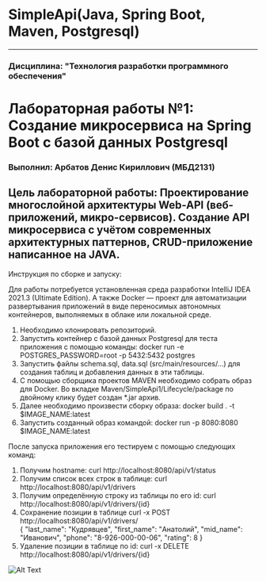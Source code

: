 # SimpleApi(Java, Spring Boot, Maven, Postgresql)

------------------------------------------------------------------------------------------------------------------------------------

### Дисциплина: "Технология разработки программного обеспечения"

# Лабораторная работы №1: Создание микросервиса на Spring Boot с базой данных Postgresql

### Выполнил: Арбатов Денис Кириллович (МБД2131)

Цель лабораторной работы: Проектирование многослойной архитектуры Web-API (веб-приложений, микро-сервисов). Создание API микросервиса с учётом современных архитектурных паттернов, CRUD-приложение
написанное на JAVA.
------------------------------------------------------------------------------------------------------------------------------------
Инструкция по сборке и запуску:

Для работы потребуется установленная среда разработки IntelliJ IDEA 2021.3 (Ultimate Edition). А также Docker — проект для автоматизации развертывания приложений в виде переносимых автономных контейнеров, 
выполняемых в облаке или локальной среде.
1. Необходимо клонировать репозиторий.
2. Запустить контейнер с базой данных Postgresql для теста приложения с помощью команды: docker run -e POSTGRES_PASSWORD=root -p 5432:5432 postgres 
3. Запустить файлы schema.sql, data.sql (src/main/resources/...) для создания таблиц и добавления данных в эти таблицы.
4. С помощью сборщика проектов MAVEN необходимо собрать образ для Docker. Во вкладке Maven/SimpleApi1/Lifecycle/package по двойному клику будет создан *.jar архив.
5. Далее необходимо произвести сборку образа: docker build . -t $IMAGE_NAME:latest
6. Запустить созданный образ командой: docker run -p 8080:8080 $IMAGE_NAME:latest

После запуска приложения его тестируем с помощью следующих команд:
1. Получим hostname: curl http://localhost:8080/api/v1/status
2. Получим список всех строк в таблице: curl http://localhost:8080/api/v1/drivers
3. Получим определённую строку из таблицы по его id: curl http://localhost:8080/api/v1/drivers/{id} 
4. Сохранение позиции в таблице curl -x POST http://localhost:8080/api/v1/drivers/	
   {
   "last_name": "Кудрявцев",
   "first_name": "Анатолий",
   "mid_name": "Иванович",
   "phone": "8-926-000-00-06",
   "rating": 8
   }
5. Удаление позиции в таблице по id: curl -x DELETE http://localhost:8080/api/v1/drivers/{id} 

![Alt Text](https://github.com/denis3079/SimpleApi/blob/master/Api_docker.gif)

